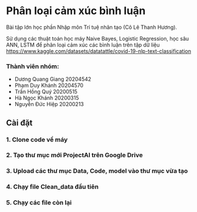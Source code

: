 # Phân loại cảm xúc bình luận

Bài tập lớn học phần Nhập môn Trí tuệ nhân tạo (Cô Lê Thanh Hương).

Sử dụng các thuật toán học máy Naive Bayes, Logistic Regression, học sâu ANN, LSTM để phân loại cảm xúc các bình luận trên tập dữ liệu https://www.kaggle.com/datasets/datatattle/covid-19-nlp-text-classification

### Thành viên nhóm:
- Dương Quang Giang 20204542
- Phạm Duy Khánh 20204570
- Trần Hồng Quý 20200515
- Hà Ngọc Khánh 20200315
- Nguyễn Đức Hiệp 20200213


## Cài đặt
### 1. Clone code về máy
### 2. Tạo thư mục mới ProjectAI trên Google Drive 
### 3. Upload các thư mục Data, Code, model vào thư mục vừa tạo
### 4. Chạy file Clean_data đầu tiên
### 5. Chạy các file còn lại
